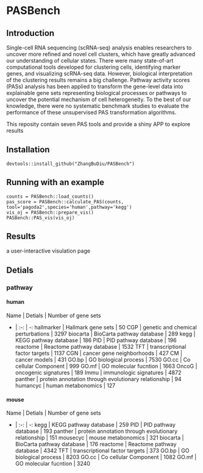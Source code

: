 # PASBench


## Introduction
Single-cell RNA sequencing (scRNA-seq) analysis enables researchers to uncover more refined and novel cell clusters, which have greatly advanced our understanding of cellular states. There were many state-of-art computational tools developed for clustering cells, identifying marker genes, and visualizing scRNA-seq data. However, biological interpretation of the clustering results remains a big challenge. Pathway activity scores (PASs) analysis has been applied to transform the gene-level data into explainable gene sets representing biological processes or pathways to uncover the potential mechanism of cell heterogeneity. To the best of our knowledge, there were no systematic benchmark studies to evaluate the performance of these unsupervised PAS transformation algorithms.

This reposity contain seven PAS tools and provide a shiny APP to explore results

## Installation
```
devtools::install_github("ZhangBuDiu/PASBench")
```

## Running with an example
```
counts = PASBench::load_counts()
pas_score = PASBench::calculate_PAS(counts, tool='pagoda2',species='human',pathway='kegg')
vis_oj = PASBench::prepare_vis()
PASBench::PAS_vis(vis_oj)
```

## Results
a user-interactive visulation page


## Detials
### pathway
#### human
Name | Detials  | Number of gene sets
- | :-: | -: 
hallmarker | Hallmark gene sets | 50
CGP | genetic and chemical perturbations | 3297
biocarta | BioCarta pathway database | 289
kegg | KEGG pathway database | 186
PID | PID pathway database | 196
reactome | Reactome pathway database | 1532
TFT | transcriptional factor targets | 1137
CGN | cancer gene neighborhoods | 427
CM | cancer models | 431
GO.bp | GO biological process | 7530
GO.cc | Co cellular Component | 999
GO.mf | GO molecular fucntion | 1663
OncoG | oncogenic signatures | 189
Immu | immunologic signatures | 4872
panther | protein annotation through evolutionary relationship | 94
humancyc | human metabonomics | 127


#### mouse
Name | Detials  | Number of gene sets
- | :-: | -: 
kegg | KEGG pathway database | 259
PID | PID pathway database | 193
panther | protein annotation through evolutionary relationship | 151
mousecyc | mouse metabonomics | 321
biocarta | BioCarta pathway database | 176
reactome | Reactome pathway database | 4342
TFT | transcriptional factor targets | 373
GO.bp | GO biological process | 8203
GO.cc | Co cellular Component | 1082
GO.mf | GO molecular fucntion | 3240


